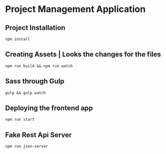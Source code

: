 # Project Management Application #


## Project Installation ##

    npm install

## Creating Assets | Looks the changes for the files ## 

    npm run build && npm run watch

## Sass through Gulp ##
    
    gulp && gulp watch

## Deploying the frontend app ##

    npm run start

## Fake Rest Api Server ##

    npm run json-server
